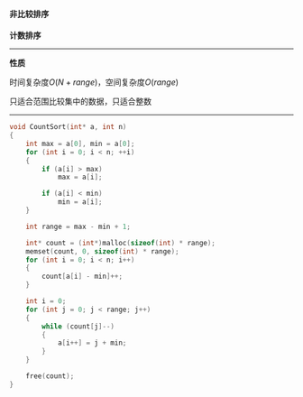 #### 非比较排序

**计数排序**

-----

**性质**

时间复杂度$O(N+range)$，空间复杂度$O(range)$

只适合范围比较集中的数据，只适合整数



-----

```c
void CountSort(int* a, int n)
{
	int max = a[0], min = a[0];
	for (int i = 0; i < n; ++i)
	{
		if (a[i] > max)
			max = a[i];

		if (a[i] < min)
			min = a[i];
	}

	int range = max - min + 1;

	int* count = (int*)malloc(sizeof(int) * range);
	memset(count, 0, sizeof(int) * range);
	for (int i = 0; i < n; i++)
	{
		count[a[i] - min]++;
	}

	int i = 0;
	for (int j = 0; j < range; j++)
	{
		while (count[j]--)
		{
			a[i++] = j + min;
		}
	}

	free(count);
}
```
